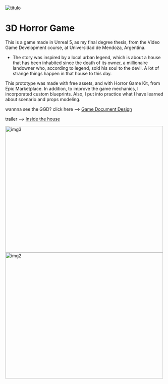

![titulo](https://github.com/Zhea606/inside_the_House_game/assets/69162988/0844ea46-c658-468b-98bd-6271c129c5a4)



# 3D Horror Game 
This is a game made in Unreal 5, as my final degree thesis, from the Video Game Development course, at Universidad de Mendoza, Argentina.
- The story was inspired by a local urban legend, which is about a house that has been inhabited since the death of its owner, a millionaire landowner who, according to legend, sold his soul to the devil. A lot of strange things happen in that house to this day.

This prototype was made with free assets, and with Horror Game Kit, from Epic Marketplace. In addition, to improve the game mechanics, I incorporated custom blueprints. Also, I put into practice what I have learned about scenario and props modeling.

wannna see the GGD? click here --> [Game Document Design](https://www.canva.com/design/DAFbWhFpb2E/3d65dAAEVaXQ2cqX9BF9Iw/watch?utm_content=DAFbWhFpb2E&utm_campaign=designshare&utm_medium=link&utm_source=publishsharelink)

trailer --> [Inside the house](https://www.canva.com/design/DAFrGx9XAA0/Eph59cMFjQXbE7DdLC8hKA/watch?utm_content=DAFrGx9XAA0&utm_campaign=designshare&utm_medium=link&utm_source=publishsharelink)


<img src="https://github.com/Zhea606/inside_the_House_game/assets/69162988/f70a6e96-849d-4396-9bed-880def50e11c" alt="img3" width="500" height= "400">

<img src="https://github.com/Zhea606/inside_the_House_game/assets/69162988/04d60150-013d-4d80-aa29-e3f94b9cde52" alt="img2" width="500" height= "400" >




